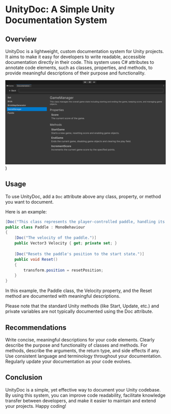 # UnityDoc: A Simple Unity Documentation System

## Overview
UnityDoc is a lightweight, custom documentation system for Unity projects. It aims to make it easy for developers to write readable, accessible documentation directly in their code. This system uses C# attributes to annotate code elements, such as classes, properties, and methods, to provide meaningful descriptions of their purpose and functionality.

![example](https://github.com/kimixiro/tool-documenting-code/blob/main/Assets/Plugin/DocuFlow/screenshot.png))

## Usage
To use UnityDoc, add a `Doc` attribute above any class, property, or method you want to document. 

Here is an example:

```csharp
[Doc("This class represents the player-controlled paddle, handling its movement and reset.")]
public class Paddle : MonoBehaviour
{
    [Doc("The velocity of the paddle.")]
    public Vector3 Velocity { get; private set; }

    [Doc("Resets the paddle's position to the start state.")]
    public void Reset()
    {
        transform.position = resetPosition;
    }
}
```      
In this example, the Paddle class, the Velocity property, and the Reset method are documented with meaningful descriptions.

Please note that the standard Unity methods (like Start, Update, etc.) and private variables are not typically documented using the Doc attribute.

## Recommendations
Write concise, meaningful descriptions for your code elements.
Clearly describe the purpose and functionality of classes and methods.
For methods, describe the arguments, the return type, and side effects if any.
Use consistent language and terminology throughout your documentation.
Regularly update your documentation as your code evolves.
## Conclusion
UnityDoc is a simple, yet effective way to document your Unity codebase. By using this system, you can improve code readability, facilitate knowledge transfer between developers, and make it easier to maintain and extend your projects. Happy coding!
